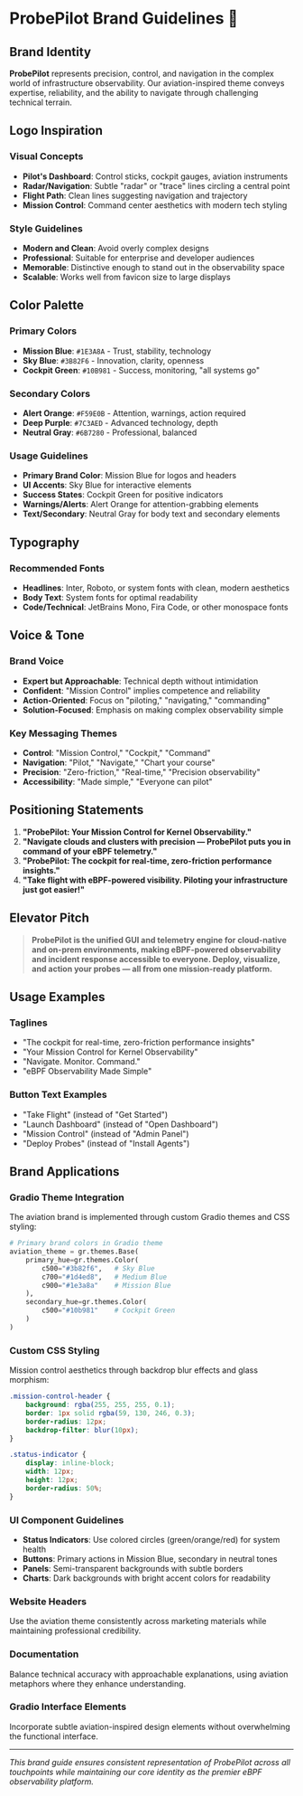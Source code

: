 # ProbePilot Brand Guidelines 🎨

## Brand Identity

**ProbePilot** represents precision, control, and navigation in the complex world of infrastructure observability. Our aviation-inspired theme conveys expertise, reliability, and the ability to navigate through challenging technical terrain.

## Logo Inspiration

### Visual Concepts
- **Pilot's Dashboard**: Control sticks, cockpit gauges, aviation instruments
- **Radar/Navigation**: Subtle "radar" or "trace" lines circling a central point
- **Flight Path**: Clean lines suggesting navigation and trajectory
- **Mission Control**: Command center aesthetics with modern tech styling

### Style Guidelines
- **Modern and Clean**: Avoid overly complex designs
- **Professional**: Suitable for enterprise and developer audiences
- **Memorable**: Distinctive enough to stand out in the observability space
- **Scalable**: Works well from favicon size to large displays

## Color Palette

### Primary Colors
- **Mission Blue**: `#1E3A8A` - Trust, stability, technology
- **Sky Blue**: `#3B82F6` - Innovation, clarity, openness
- **Cockpit Green**: `#10B981` - Success, monitoring, "all systems go"

### Secondary Colors
- **Alert Orange**: `#F59E0B` - Attention, warnings, action required
- **Deep Purple**: `#7C3AED` - Advanced technology, depth
- **Neutral Gray**: `#6B7280` - Professional, balanced

### Usage Guidelines
- **Primary Brand Color**: Mission Blue for logos and headers
- **UI Accents**: Sky Blue for interactive elements
- **Success States**: Cockpit Green for positive indicators
- **Warnings/Alerts**: Alert Orange for attention-grabbing elements
- **Text/Secondary**: Neutral Gray for body text and secondary elements

## Typography

### Recommended Fonts
- **Headlines**: Inter, Roboto, or system fonts with clean, modern aesthetics
- **Body Text**: System fonts for optimal readability
- **Code/Technical**: JetBrains Mono, Fira Code, or other monospace fonts

## Voice & Tone

### Brand Voice
- **Expert but Approachable**: Technical depth without intimidation
- **Confident**: "Mission Control" implies competence and reliability
- **Action-Oriented**: Focus on "piloting," "navigating," "commanding"
- **Solution-Focused**: Emphasis on making complex observability simple

### Key Messaging Themes
- **Control**: "Mission Control," "Cockpit," "Command"
- **Navigation**: "Pilot," "Navigate," "Chart your course"
- **Precision**: "Zero-friction," "Real-time," "Precision observability"
- **Accessibility**: "Made simple," "Everyone can pilot"

## Positioning Statements

1. **"ProbePilot: Your Mission Control for Kernel Observability."**
2. **"Navigate clouds and clusters with precision — ProbePilot puts you in command of your eBPF telemetry."**
3. **"ProbePilot: The cockpit for real-time, zero-friction performance insights."**
4. **"Take flight with eBPF-powered visibility. Piloting your infrastructure just got easier!"**

## Elevator Pitch

> **ProbePilot is the unified GUI and telemetry engine for cloud-native and on-prem environments, making eBPF-powered observability and incident response accessible to everyone. Deploy, visualize, and action your probes — all from one mission-ready platform.**

## Usage Examples

### Taglines
- "The cockpit for real-time, zero-friction performance insights"
- "Your Mission Control for Kernel Observability"
- "Navigate. Monitor. Command."
- "eBPF Observability Made Simple"

### Button Text Examples
- "Take Flight" (instead of "Get Started")
- "Launch Dashboard" (instead of "Open Dashboard")
- "Mission Control" (instead of "Admin Panel")
- "Deploy Probes" (instead of "Install Agents")

## Brand Applications

### Gradio Theme Integration
The aviation brand is implemented through custom Gradio themes and CSS styling:

```python
# Primary brand colors in Gradio theme
aviation_theme = gr.themes.Base(
    primary_hue=gr.themes.Color(
        c500="#3b82f6",   # Sky Blue
        c700="#1d4ed8",   # Medium Blue  
        c900="#1e3a8a"    # Mission Blue
    ),
    secondary_hue=gr.themes.Color(
        c500="#10b981"    # Cockpit Green
    )
)
```

### Custom CSS Styling
Mission control aesthetics through backdrop blur effects and glass morphism:

```css
.mission-control-header {
    background: rgba(255, 255, 255, 0.1);
    border: 1px solid rgba(59, 130, 246, 0.3);
    border-radius: 12px;
    backdrop-filter: blur(10px);
}

.status-indicator {
    display: inline-block;
    width: 12px;
    height: 12px;
    border-radius: 50%;
}
```

### UI Component Guidelines
- **Status Indicators**: Use colored circles (green/orange/red) for system health
- **Buttons**: Primary actions in Mission Blue, secondary in neutral tones
- **Panels**: Semi-transparent backgrounds with subtle borders
- **Charts**: Dark backgrounds with bright accent colors for readability

### Website Headers
Use the aviation theme consistently across marketing materials while maintaining professional credibility.

### Documentation
Balance technical accuracy with approachable explanations, using aviation metaphors where they enhance understanding.

### Gradio Interface Elements
Incorporate subtle aviation-inspired design elements without overwhelming the functional interface.

---

*This brand guide ensures consistent representation of ProbePilot across all touchpoints while maintaining our core identity as the premier eBPF observability platform.*